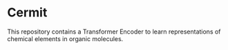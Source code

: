 # Cermit
This repository contains a Transformer Encoder to learn representations of chemical elements in organic molecules.